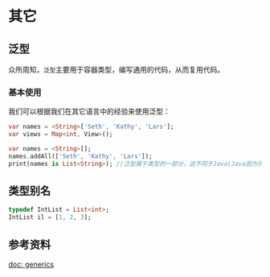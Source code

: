 # 其它

## 泛型

众所周知，`泛型`主要用于容器类型，编写通用的代码，从而复用代码。

### 基本使用

我们可以根据我们在其它语言中的经验来使用泛型：

```dart
var names = <String>['Seth', 'Kathy', 'Lars'];
var views = Map<int, View>();

var names = <String>[];
names.addAll(['Seth', 'Kathy', 'Lars']);
print(names is List<String>); //泛型属于类型的一部分，这不同于Java(Java因为历史原因存在的缺陷)
```

## 类型别名

```dart
typedef IntList = List<int>;
IntList il = [1, 2, 3];
```

## 参考资料

[doc: generics](https://dart.dev/language/generics)

